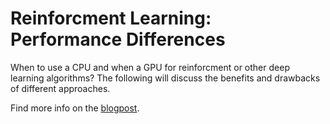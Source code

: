 # Reinforcment Learning: Performance Differences

When to use a CPU and when a GPU for reinforcment or other deep learning algorithms? The following will discuss the benefits and drawbacks of different approaches.

Find more info on the [blogpost](medium.com).